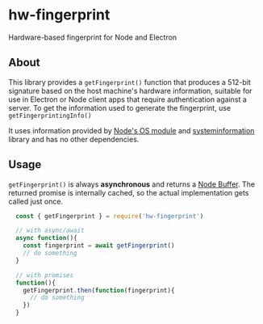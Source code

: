 # hw-fingerprint

Hardware-based fingerprint for Node and Electron

## About

This library provides a `getFingerprint()` function that produces a 512-bit signature based on the host machine's hardware information, suitable for use in Electron or Node client apps that require authentication against a server.
To get the information used to generate the fingerprint, use `getFingerprintingInfo()`

It uses information provided by [Node's OS module](https://nodejs.org/api/os.html) and [systeminformation](https://github.com/sebhildebrandt/systeminformation) library and has no other dependencies.


## Usage

`getFingerprint()` is always **asynchronous** and returns a [Node Buffer](https://nodejs.org/api/buffer.html). The returned promise is internally cached, so the actual implementation gets called just once.

```js
  const { getFingerprint } = require('hw-fingerprint')

  // with async/await
  async function(){
    const fingerprint = await getFingerprint()
    // do something
  }

  // with promises
  function(){
    getFingerprint.then(function(fingerprint){
      // do something
    })
  }
```
